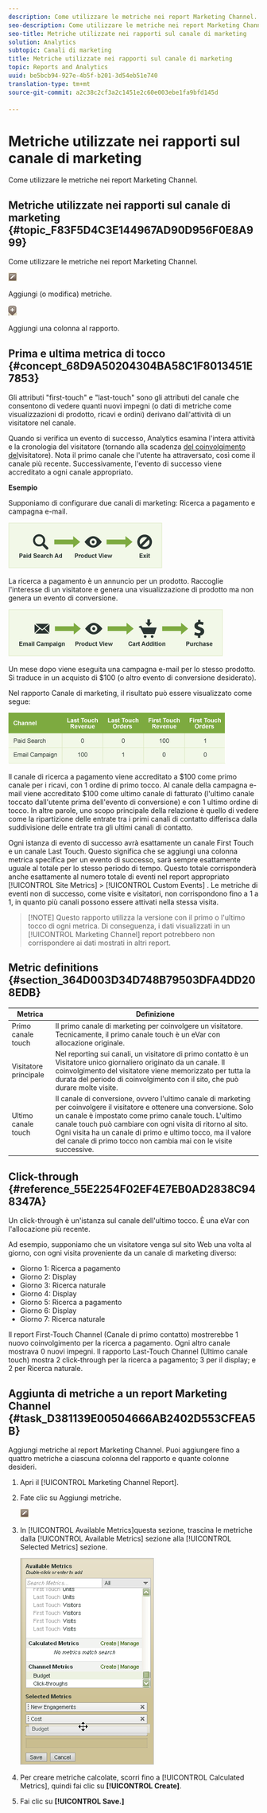 ```yaml
---
description: Come utilizzare le metriche nei report Marketing Channel.
seo-description: Come utilizzare le metriche nei report Marketing Channel.
seo-title: Metriche utilizzate nei rapporti sul canale di marketing
solution: Analytics
subtopic: Canali di marketing
title: Metriche utilizzate nei rapporti sul canale di marketing
topic: Reports and Analytics
uuid: be5bcb94-927e-4b5f-b201-3d54eb51e740
translation-type: tm+mt
source-git-commit: a2c38c2cf3a2c1451e2c60e003ebe1fa9bfd145d

---
```



# Metriche utilizzate nei rapporti sul canale di marketing

Come utilizzare le metriche nei report Marketing Channel.

## Metriche utilizzate nei rapporti sul canale di marketing {#topic_F83F5D4C3E144967AD90D956F0E8A999}

Come utilizzare le metriche nei report Marketing Channel.

![](assets/metric_edit_icon.png)

Aggiungi (o modifica) metriche.

![](assets/add_column_icon.png)

Aggiungi una colonna al rapporto.

## Prima e ultima metrica di tocco {#concept_68D9A50204304BA58C1F8013451E7853}

Gli attributi "first-touch" e "last-touch" sono gli attributi del canale che consentono di vedere quanti nuovi impegni (o dati di metriche come visualizzazioni di prodotto, ricavi e ordini) derivano dall'attività di un visitatore nel canale.

Quando si verifica un evento di successo, Analytics esamina l'intera attività e la cronologia del visitatore (tornando alla scadenza [del coinvolgimento del](../../components/c-marketing-channels/visitor-engagement.md#topic_32ADFDB12D3A4F35843A4545AC97C49F)visitatore). Nota il primo canale che l'utente ha attraversato, così come il canale più recente. Successivamente, l'evento di successo viene accreditato a ogni canale appropriato.

<!-- 

<note>
  A first-touch value has a rolling expiration based on the frequency of a visitor returning to the site. This first-touch expiration resets whenever a visitor returns to the site. This effects reporting by causing first-touch values to persist longer than you might expect. For example, this can occur if an instance of an first-touch channel was created a year ago. Remove the values on the eVar in the admin console to reset.
</note>

 -->

**Esempio**

Supponiamo di configurare due canali di marketing: Ricerca a pagamento e campagna e-mail.

![](assets/paid_search.png)

La ricerca a pagamento è un annuncio per un prodotto. Raccoglie l'interesse di un visitatore e genera una visualizzazione di prodotto ma non genera un evento di conversione.

![](assets/email_campaign.png)

Un mese dopo viene eseguita una campagna e-mail per lo stesso prodotto. Si traduce in un acquisto di $100 (o altro evento di conversione desiderato).

Nel rapporto Canale di marketing, il risultato può essere visualizzato come segue:

![](assets/report-graphic.png)

Il canale di ricerca a pagamento viene accreditato a $100 come primo canale per i ricavi, con 1 ordine di primo tocco. Al canale della campagna e-mail viene accreditato $100 come ultimo canale di fatturato (l'ultimo canale toccato dall'utente prima dell'evento di conversione) e con 1 ultimo ordine di tocco. In altre parole, uno scopo principale della relazione è quello di vedere come la ripartizione delle entrate tra i primi canali di contatto differisca dalla suddivisione delle entrate tra gli ultimi canali di contatto.

Ogni istanza di evento di successo avrà esattamente un canale First Touch e un canale Last Touch. Questo significa che se aggiungi una colonna metrica specifica per un evento di successo, sarà sempre esattamente uguale al totale per lo stesso periodo di tempo. Questo totale corrisponderà anche esattamente al numero totale di eventi nel report appropriato [!UICONTROL Site Metrics] &gt; [!UICONTROL Custom Events] . Le metriche di eventi non di successo, come visite e visitatori, non corrispondono fino a 1 a 1, in quanto più canali possono essere attivati nella stessa visita.

> [!NOTE] Questo rapporto utilizza la versione con il primo o l'ultimo tocco di ogni metrica. Di conseguenza, i dati visualizzati in un [!UICONTROL Marketing Channel] report potrebbero non corrispondere ai dati mostrati in altri report.

## Metric definitions {#section_364D003D34D748B79503DFA4DD208EDB}

| Metrica | Definizione |
|--- |--- |
| Primo canale touch | Il primo canale di marketing per coinvolgere un visitatore. Tecnicamente, il primo canale touch è un eVar con allocazione originale. |
| Visitatore principale | Nel reporting sui canali, un visitatore di primo contatto è un Visitatore unico giornaliero originato da un canale. Il coinvolgimento del visitatore viene memorizzato per tutta la durata del periodo di coinvolgimento con il sito, che può durare molte visite. |
| Ultimo canale touch | Il canale di conversione, ovvero l'ultimo canale di marketing per coinvolgere il visitatore e ottenere una conversione. Solo un canale è impostato come primo canale touch. L'ultimo canale touch può cambiare con ogni visita di ritorno al sito. Ogni visita ha un canale di primo e ultimo tocco, ma il valore del canale di primo tocco non cambia mai con le visite successive. |

## Click-through {#reference_55E2254F02EF4E7EB0AD2838C948347A}

Un click-through è un'istanza sul canale dell'ultimo tocco. È una eVar con l'allocazione più recente.

Ad esempio, supponiamo che un visitatore venga sul sito Web una volta al giorno, con ogni visita proveniente da un canale di marketing diverso:

* Giorno 1: Ricerca a pagamento
* Giorno 2: Display
* Giorno 3: Ricerca naturale
* Giorno 4: Display
* Giorno 5: Ricerca a pagamento
* Giorno 6: Display
* Giorno 7: Ricerca naturale

Il report First-Touch Channel (Canale di primo contatto) mostrerebbe 1 nuovo coinvolgimento per la ricerca a pagamento. Ogni altro canale mostrava 0 nuovi impegni. Il rapporto Last-Touch Channel (Ultimo canale touch) mostra 2 click-through per la ricerca a pagamento; 3 per il display; e 2 per Ricerca naturale.

## Aggiunta di metriche a un report Marketing Channel {#task_D381139E00504666AB2402D553CFEA5B}

Aggiungi metriche al report Marketing Channel. Puoi aggiungere fino a quattro metriche a ciascuna colonna del rapporto e quante colonne desideri.

1. Apri il [!UICONTROL Marketing Channel Report].
1. Fate clic su Aggiungi metriche.

   ![](assets/metric_edit_icon.png)

1. In [!UICONTROL Available Metrics]questa sezione, trascina le metriche dalla [!UICONTROL Available Metrics] sezione alla [!UICONTROL Selected Metrics] sezione.

   ![Risultato passaggio](assets/metric_create.png)

1. Per creare metriche calcolate, scorri fino a [!UICONTROL Calculated Metrics], quindi fai clic su **[!UICONTROL Create]**.
1. Fai clic su **[!UICONTROL Save.]**
